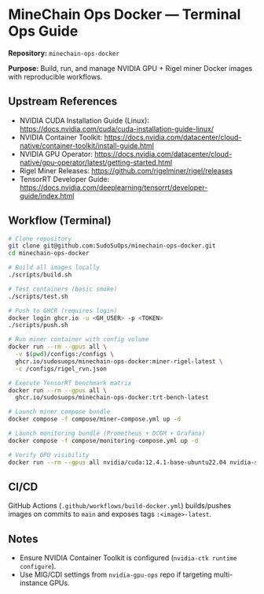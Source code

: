 # MineChain Ops Docker — Terminal Ops Guide

**Repository:** `minechain-ops-docker`

**Purpose:** Build, run, and manage NVIDIA GPU + Rigel miner Docker images with reproducible workflows.

## Upstream References

- NVIDIA CUDA Installation Guide (Linux): <https://docs.nvidia.com/cuda/cuda-installation-guide-linux/>
- NVIDIA Container Toolkit: <https://docs.nvidia.com/datacenter/cloud-native/container-toolkit/install-guide.html>
- NVIDIA GPU Operator: <https://docs.nvidia.com/datacenter/cloud-native/gpu-operator/latest/getting-started.html>
- Rigel Miner Releases: <https://github.com/rigelminer/rigel/releases>
- TensorRT Developer Guide: <https://docs.nvidia.com/deeplearning/tensorrt/developer-guide/index.html>

## Workflow (Terminal)

```bash
# Clone repository
git clone git@github.com:SudoSuOps/minechain-ops-docker.git
cd minechain-ops-docker

# Build all images locally
./scripts/build.sh

# Test containers (basic smoke)
./scripts/test.sh

# Push to GHCR (requires login)
docker login ghcr.io -u <GH_USER> -p <TOKEN>
./scripts/push.sh

# Run miner container with config volume
docker run --rm --gpus all \
  -v $(pwd)/configs:/configs \
  ghcr.io/sudosuops/minechain-ops-docker:miner-rigel-latest \
  -c /configs/rigel_rvn.json

# Execute TensorRT benchmark matrix
docker run --rm --gpus all \
  ghcr.io/sudosuops/minechain-ops-docker:trt-bench-latest

# Launch miner compose bundle
docker compose -f compose/miner-compose.yml up -d

# Launch monitoring bundle (Prometheus + DCGM + Grafana)
docker compose -f compose/monitoring-compose.yml up -d

# Verify GPU visibility
docker run --rm --gpus all nvidia/cuda:12.4.1-base-ubuntu22.04 nvidia-smi
```

## CI/CD

GitHub Actions (`.github/workflows/build-docker.yml`) builds/pushes images on commits to `main` and exposes tags `:<image>-latest`.

## Notes

- Ensure NVIDIA Container Toolkit is configured (`nvidia-ctk runtime configure`).
- Use MIG/CDI settings from `nvidia-gpu-ops` repo if targeting multi-instance GPUs.
